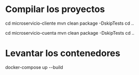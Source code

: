# Compilar los proyectos
cd microservicio-cliente
mvn clean package -DskipTests
cd ..

cd microservicio-cuenta
mvn clean package -DskipTests
cd ..

# Levantar los contenedores
docker-compose up --build

